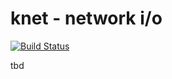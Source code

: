 # knet - network i/o

[![Build Status](https://secure.travis-ci.org/kfsm/knet.svg?branch=master)](http://travis-ci.org/kfsm/knet)

tbd

